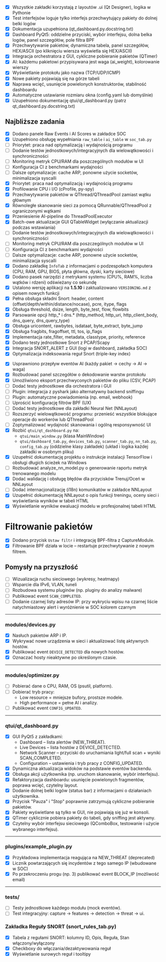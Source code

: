 - [x] Wszystkie zakładki korzystają z layoutów .ui (Qt Designer), logika w Pythonie
- [x] Test interfejsów loguje tylko interfejs przechwytujący pakiety do dolnej belki logów
- [x] Dokumentacja uzupełniona (qt_dashboard.py.docstring.txt)
- [x] Dashboard PyQt5: oddzielne przyciski, wybór interfejsu, dolna belka logów, panel szczegółów, pole filtra BPF
- [x] Przechwytywanie pakietów, dynamiczna tabela, panel szczegółów, HEX/ASCII (po kliknięciu wiersza wyświetla się HEX/ASCII)
- [x] Integracja orchestratora z GUI, cykliczne pobieranie pakietów (QTimer)
- [x] AI: każdemu pakietowi przypisywana jest waga (ai_weight), kolorowanie wierszy
- [x] Wyświetlanie protokołu jako nazwa (TCP/UDP/ICMP)
- [x] Nowe pakiety pojawiają się na górze tabeli
- [x] Naprawa wcięć, usunięcie powielonych konstruktorów, stabilność dashboardu
- [x] Automatyczne ustawianie rozmiaru okna (config.yaml lub domyślnie)
- [x] Uzupełniono dokumentację qtui/qt_dashboard.py (patrz qt_dashboard.py.docstring.txt)

## Najbliższe zadania
- [x] Dodano panele Raw Events i AI Scores w zakładce SOC
- [x] Uzupełniono obsługę wypełniania `raw_table` i `ai_table` w `soc_tab.py`
- [ ] Priorytet: praca nad optymalizacją i wydajnością programu
- [ ] Dodanie testów jednostkowych/integracyjnych dla wielowątkowości i synchroniczności
- [ ] Monitoring metryk CPU/RAM dla poszczególnych modułów w UI
- [ ] Konfiguracja CI z benchmarkami wydajności
- [ ] Dalsze optymalizacje: cache ARP, ponowne użycie socketów, minimalizacja syscalli
- [x] Priorytet: praca nad optymalizacją i wydajnością programu
- [x] Profilowanie CPU i I/O (cProfile, py-spy)
- [x] Przechwytywanie pakietów w QThread/QThreadPool zamiast wątku głównym
- [x] Równoległe skanowanie sieci za pomocą QRunnable/QThreadPool z ograniczonymi wątkami
- [x] Przeniesienie AI-pipeline do ThreadPoolExecutor
- [x] Batch-owe aktualizacje GUI QTableWidget (wyłączanie aktualizacji podczas wstawiania)
- [ ] Dodanie testów jednostkowych/integracyjnych dla wielowątkowości i synchroniczności
- [ ] Monitoring metryk CPU/RAM dla poszczególnych modułów w UI
- [ ] Konfiguracja CI z benchmarkami wydajności
- [ ] Dalsze optymalizacje: cache ARP, ponowne użycie socketów, minimalizacja syscalli
- [x] Dodano zakładkę `InfoTab` z informacjami o podzespołach komputera (CPU, RAM, GPU, BIOS, płyta główna, dyski, karty sieciowe)
- [x] Dodano pasek narzędzi z metrykami systemu (CPU%, RAM%, liczba wątków i rdzeni) odświeżany co sekundę
- [x] Ustalono wersję aplikacji na **1.5.10** i zaktualizowano `VERSIONING.md` z opisem nowych funkcji
 - [x] Pełna obsługa składni Snort: header, content (offset/depth/within/distance/nocase), pcre, itype, flags
 - [x] Obsługa threshold, dsize, length, byte_test, flow, flowbits
 - [x] Parsowanie opcji http_* i dns.* (http_method, http_uri, http_client_body, dns_query, dns_query_type)
 - [x] Obsługa uricontent, rawbytes, isdataat, byte_extract, byte_jump
 - [x] Obsługa fragbits, fragoffset, ttl, tos, ip_flags
 - [x] Implementacja rate_filter, metadata, classtype, priority, reference
 - [x] Dodano testy jednostkowe Snort z PCAP/Scapy
 - [x] Integracja SNORT_ALERT z GUI (logi w dashboard, zakładka SOC)
 - [x] Optymalizacja indeksowania reguł Snort (triple-key index)
  
  <!-- dotychczasowe zadania -->
  - [x] Usprawniono przepływ eventów AI (każdy pakiet → cechy → AI → waga)  <!-- zaimplementowano pipeline w Orchestrator: CaptureModule → FeaturesModule → DetectionModule, sygnały Qt -->
- [x] Rozbudować panel szczegółów o dekodowanie warstw protokołu  <!-- zaimplementowano: wyświetlanie warstw Scapy oraz tłumaczenie numerów protokołów z config/protocols.yaml -->
- [x] Umożliwiono eksport przechwyconych pakietów do pliku (CSV, PCAP)  <!-- zaimplementowano przyciski Eksport CSV/PCAP, domyślne nazwy z timestampem (YYYYMMDD_HHMMSS) -->
- [ ] Dodać testy jednostkowe dla orchestratora i GUI
- [ ] Plugin: integracja z pyshark jako alternatywny backend sniffingu
- [ ] Plugin: automatyczne powiadomienia (np. email, webhook)
- [ ] Uprościć konfigurację filtrów BPF (UX)
- [ ] Dodać testy jednostkowe dla zakładki Neural Net (NNLayout)
- [ ] Rozszerzyć wielowątkowość programu: przenieść wszystkie blokujące operacje do workerów lub QThreadPool
- [ ] Zoptymalizować wydajność skanowania i ogólną responsywność UI
 - [x] Rozbić `qtui/qt_dashboard.py` na:
     - `qtui/main_window.py` (klasa MainWindow)
     - `qtui/dashboard_tab.py`, `devices_tab.py`, `scanner_tab.py`, `nn_tab.py`, `config_tab.py` (oddzielne klasy zakładek)
       (układ i logika każdej zakładki w osobnym pliku)
- [x] Uzupełnić dokumentację projektu o instrukcje instalacji TensorFlow i obsługi długich ścieżek na Windows  <!-- zaimplementowano w requirements.txt -->
- [ ] Rozbudować analyze_nn_model.py o generowanie raportu metryk trenowanego modelu
- [x] Dodać walidację i obsługę błędów dla przycisków Trenuj/Oceń w NNLayout
- [ ] Dodać internacjonalizację (i18n) komunikatów w zakładce NNLayout
- [x] Uzupełnić dokumentację NNLayout o opis funkcji treningu, oceny sieci i wyświetlania wyników w tabeli HTML
 - [x] Wyświetlanie wyników ewaluacji modelu w profesjonalnej tabeli HTML

# Filtrowanie pakietów
- [x] Dodano przycisk `Ustaw filtr` i integrację BPF-filtra z CaptureModule.
- [x] Filtrowanie BPF działa w locie – restartuje przechwytywanie z nowym filtrem.
         
## Pomysły na przyszłość
- [ ] Wizualizacja ruchu sieciowego (wykresy, heatmapy)
- [ ] Wsparcie dla IPv6, VLAN, tuneli
- [ ] Rozbudowa systemu pluginów (np. pluginy do analizy malware)
- [ ] Publikować event `SCAN_COMPLETED`.
- [ ] Dodanie czarnej listy adresów IP: przy wykryciu wpisu na czarnej liście natychmiastowy alert i wyróżnienie w SOC kolorem czarnym

---

### modules/devices.py
- [x] Nasłuch pakietów ARP i IP.
- [x] Wykrywać nowe urządzenia w sieci i aktualizować listę aktywnych hostów.
- [x] Publikować event `DEVICE_DETECTED` dla nowych hostów.
- [x] Oznaczać hosty nieaktywne po określonym czasie.

---

### modules/optimizer.py
- [ ] Pobierać dane o CPU, RAM, OS (psutil, platform).
- [ ] Dobierać tryb pracy:
  - Low resource = mniejsze bufory, prostsze modele.
  - High performance = pełne AI i analizy.
- [ ] Publikować event `CONFIG_UPDATED`.

---



### qtui/qt_dashboard.py
- [x] GUI PyQt5 z zakładkami:
  - Dashboard – lista alertów (NEW_THREAT).
  - Live Devices – lista hostów z DEVICE_DETECTED.
  - Network Scanner – przyciski do uruchamiania light/full scan + wyniki SCAN_COMPLETED.
  - Configuration – ustawienia i tryb pracy z CONFIG_UPDATED.
- [x] Dynamiczna aktualizacja widoków na podstawie eventów backendu.
- [x] Obsługa akcji użytkownika (np. uruchom skanowanie, wybór interfejsu).
- [x] Refaktoryzacja dashboardu: usunięcie powielonych fragmentów, poprawa wcięć, czytelny layout.
- [x] Dodanie dolnej belki logów (status bar) z informacjami o działaniach użytkownika.
- [x] Przycisk "Pauza" i "Stop" poprawnie zatrzymują cykliczne pobieranie pakietów.
- [x] Pakiety wyświetlane są tylko w GUI, nie pojawiają się już w konsoli.
- [x] QTimer cyklicznie pobiera pakiety do tabeli, gdy sniffing jest aktywny.
- [x] Czytelny wybór interfejsu sieciowego (QComboBox, testowanie i użycie wybranego interfejsu).

---

### plugins/example_plugin.py
- [x] Przykładowa implementacja reagująca na NEW_THREAT (deprecated)
- [x] Licznik powtarzających się incydentów z tego samego IP (wbudowane w SOC)
- [x] Po przekroczeniu progu (np. 3) publikować event BLOCK_IP (możliwość email)

---

### tests/
- [ ] Testy jednostkowe każdego modułu (mock eventów).
- [ ] Test integracyjny: capture → features → detection → threat → ui.

### Zakładka Reguły SNORT (snort_rules_tab.py)
- [x] Tabela z regułami SNORT: kolumny ID, Opis, Reguła, Stan włączony/wyłączony
- [x] Checkboxy do włączania/dezaktywowania reguł
- [x] Wyświetlanie surowych reguł i tooltipy
